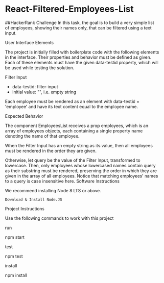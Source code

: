 # React-Filtered-Employees-List
##HackerRank Challenge
In this task, the goal is to build a very simple list of employees, showing their names only, that can be filtered using a text input.

 

User Interface Elements

 

The project is initially filled with boilerplate code with the following elements in the interface. Their properties and behavior must be defined as given. Each of these elements must have the given data-testid property, which will be used while testing the solution.

 

Filter Input
  - data-testid: filter-input
  - initial value: "", i.e. empty string

 

Each employee must be rendered as an element with data-testid = 'employee' and have its text content equal to the employee name.

 

Expected Behavior

 

The component EmployeesList receives a prop employees, which is an array of employees objects, each containing a single property name denoting the name of that employee.

 

When the Filter Input has an empty string as its value, then all employees must be rendered in the order they are given.

 

Otherwise, let query be the value of the Filter Input, transformed to lowercase. Then, only employees whose lowercased names contain query as their substring must be rendered, preserving the order in which they are given in the array of all employees. Notice that matching employees' names to a query is case insensitive here.
Software Instructions

We recommend installing Node 8 LTS or above.

    Download & Install Node.JS

Project Instructions

Use the following commands to work with this project

run

npm start

test

npm test

install

npm install
